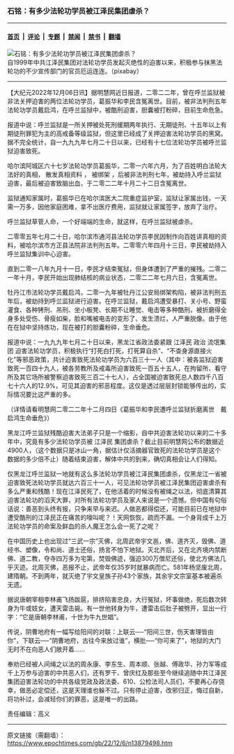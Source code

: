 ### 石铭：有多少法轮功学员被江泽民集团虐杀？

---

#### [首页](../../../..?n13879498) &nbsp;|&nbsp; [评论](../../../../../epoch-comment?n13879498) &nbsp;|&nbsp; [专题](../../../../../epoch-special?n13879498) &nbsp;|&nbsp; [禁闻](../../../../../epoch-news?n13879498) &nbsp;|&nbsp; [禁书](../../../../../books?n13879498) &nbsp;|&nbsp; [翻墙](https://github.com/gfw-breaker/nogfw/blob/master/README.md?n13879498)


<div><img alt="石铭：有多少法轮功学员被江泽民集团虐杀？" class="attachment-djy_600_400 size-djy_600_400 wp-post-image" src="https://i.epochtimes.com/assets/uploads/2021/06/id13039823-clouds-pixabay-600x400.jpg"/>
<div class="caption">
 自1999年中共江泽民集团对法轮功学员发起灭绝性的迫害以来，积极参与抹黑法轮功的不少宣传部门的官员厄运连连。（pixabay）
</div></div><hr/><div class="post_content" id="artbody" itemprop="articleBody">
 <!-- article content begin -->
 <p>
  【大纪元2022年12月06日讯】据明慧网近日报道，二零二二年，曾在呼兰监狱被非法关押迫害的两位法轮功学员，葛振华和李民含冤离世。目前，被非法判刑五年法轮功学员戴启鸿，在呼兰监狱中，被酷刑迫害，胆囊被打粉碎，目前生命危急。
 </p>
 <p>
  报道中说：呼兰监狱是一所关押被处死刑缓期两年执行、无期徒刑、十五年以上有期徒刑罪犯为主的高戒备等级监狱，但这里已经成了关押迫害法轮功学员的黑窝。据不完全统计，自一九九九年七月二十日以来，已经有十七位法轮功学员被呼兰监狱迫害致死。
 </p>
 <p>
  哈尔滨阿城区六十七岁法轮功学员葛振华，二零一六年六月，为了百姓明白法轮大法好的真相，
  <ok href="https://www.epochtimes.com/gb/tag/%E6%95%A3%E5%8F%91%E7%9C%9F%E7%9B%B8%E8%B5%84%E6%96%99.html">
   散发真相资料
  </ok>
  ，
  <ok href="https://www.epochtimes.com/gb/tag/%E8%A2%AB%E7%BB%91%E6%9E%B6.html">
   被绑架
  </ok>
  ，后被非法判刑七年，被劫持入呼兰监狱迫害，最后被迫害致脑出血，于二零二二年十月二十二日含冤离世。
 </p>
 <p>
  监狱通知家属时，葛振华已在哈尔滨医大二院重症监护室，监狱让家属出钱，一天需一万多，因他家庭困难，拿不出医疗费用，监狱就让家属签字，放弃了治疗。
 </p>
 <p>
  呼兰监狱草菅人命，一个好端端的生命，就这样，在呼兰监狱被虐杀。
 </p>
 <p>
  二零零五年七月二十日，哈尔滨市通河县法轮功学员李民因制作向百姓讲真相的资料，被哈尔滨市方正县法院非法判刑五年。二零零六年四月十三日，李民被劫持入呼兰监狱集训中心迫害。
 </p>
 <p>
  直到二零一八年九月十一日，李民才结束冤狱，但身体遭到了严重的摧残。二零二一年十月，李民开始出现肺结核的病业状态，二零二二年七月六日，含冤离世。
 </p>
 <p>
  牡丹江市法轮功学员戴启鸿，二零一九年被牡丹江公安局绑架构陷，被非法判刑五年后，被劫持到呼兰监狱进行迫害。在呼兰监狱，戴启鸿遭受暴打、关小号、野蛮灌食、各种铐刑、吊刑、坐小板凳、长期不让睡觉、电击等多种酷刑，被折磨得全身多处受伤、骨瘦如柴，脸和嘴被电击的变形了、发生溃烂，人严重脱像。由于他在在狱中坚持炼功，现在被打的胆囊粉碎，生命垂危。
 </p>
 <p>
  报道中说：一九九九年七月二十日以来，黑龙江省政法委紧跟
  <ok href="https://www.epochtimes.com/gb/tag/%E6%B1%9F%E6%B3%BD%E6%B0%91.html">
   江泽民
  </ok>
  政治
  <ok href="https://www.epochtimes.com/gb/tag/%E6%B5%81%E6%B0%93%E9%9B%86%E5%9B%A2.html">
   流氓集团
  </ok>
  迫害法轮功学员，积极执行“打死白打死，打死算自杀”、“不查身源直接火化”等邪恶政策，共计迫害致死法轮功学员为六百三十一人（其中：被各监狱迫害致死一百四十九人，被各劳教所及戒毒所迫害致死一百五十五人，在拘留所、看守所及其它场所被警察迫害致死三百二十七人），占全国被迫害致死总人数四千八百七十六人的12.9%，可见其迫害的邪恶程度。这仅是透过层层封锁能够传出的，实际情况要比这严重的多。
 </p>
 <p>
  （详情请看明慧网二零二二年十二月四日《葛振华和李民遭呼兰监狱折磨离世　戴启鸿生命垂危》）
 </p>
 <p>
  黑龙江呼兰监狱残酷迫害大法弟子只是一个缩影，自中共迫害法轮功以来的二十多年中，究竟有多少法轮功学员被
  <ok href="https://www.epochtimes.com/gb/tag/%E6%B1%9F%E6%B3%BD%E6%B0%91.html">
   江泽民
  </ok>
  集团虐杀？截止目前明慧网公布的数据近4900人，（这个数据只是冰山一角，据估计仅活摘器官致死的法轮功学员是这个数据的多少倍不止）随着结束迫害，解体中共的到来，确切真相会让人们得知。
 </p>
 <p>
  仅黑龙江呼兰监狱一地就有这么多法轮功学员被江泽民集团虐杀，仅黑龙江一省被迫害致死法轮功学员就达六百三十一人，可见法轮功学员被江泽民集团迫害虐杀有多么严重和残酷！现在江泽民死了，在他活着的时候没有被绳之以法，彻底清算其迫害法轮功的滔天大罪，对所有法轮功学员及家人来说是一个遗憾。但中国有句俗话说：善恶到头终有报，只争来早与来迟。人做恶都得偿还，可能目前已在地狱中遭受酷刑的江泽民正在痛苦的嚎叫呢？！天网恢恢，疏而不漏。一个身背成千上万法轮功学员的命案及鲜血的杀人魔王怎么会一死了之呢？
 </p>
 <p>
  在中国历史上也出现过“三武一宗”灭佛，北周武帝宇文邕，佛、道齐灭，毁佛、道经书、塑像，令和尚、道士还俗，扬言不怕下地狱。灭北齐后，又在北齐境内禁断佛、道二教，夺寺四万多为宅第，焚毁佛迹，强迫300万僧尼还俗，使北方佛法几乎灭迹。北周灭佛，恶报不止，武帝年仅35岁时就暴病而亡。581年杨坚废北周，建隋朝。不到两年，就灭绝了宇文皇族子孙43个家族，其余宇文宗室基本被遍杀无遗。
 </p>
 <p>
  据说唐朝宰相李林甫飞扬跋扈，排挤陷害忠良，大行冤狱，坏事做绝，死后数次转身为牛或妓女，遭天雷击毙。有一世他转身为牛，遭雷击后肚子被劈开，显出一行字：“它是唐朝李林甫，十世为牛九世娼”。
 </p>
 <p>
  传说，阴曹地府有一幅写给阳间的对联：上联云──“阳间三世，伤天害理皆由你”，下联云──“阴曹地府，古往今来放过谁”，横批──“你可来了”，地狱的大门无时不在向恶人们敞开着……
 </p>
 <p>
  奉劝已经被人间绳之以法的周永康、李东生、周本顺、张越、傅政华、孙力军等成千上万参与迫害的中共恶人们，还有罗干、曾庆红及那些至今继续追随中共江泽民集团迫害法轮功的中共各级党政及政法委、610、公检法司人员们，不要再心存侥幸，做恶必定偿还，这是天理谁也躲不过。只有停止迫害，改邪归正，悔过自新，将功补过，会减轻你们的罪恶，这是唯一的出路。
 </p>
 <p>
  责任编辑：高义
 </p>
 <!-- article content end -->
 <div id="below_article_ad">
 </div>
</div>


---

原文链接（需翻墙）：https://www.epochtimes.com/gb/22/12/6/n13879498.htm